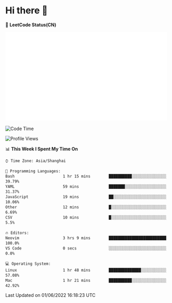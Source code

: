 # Hi there 👋

📝 **LeetCode Status(CN)**

![wsmbsbbz's LeetCode status](https://github.com/wsmbsbbz/wsmbsbbz/blob/main/status.svg)

<!--
**wsmbsbbz/wsmbsbbz** is a ✨ _special_ ✨ repository because its `README.md` (this file) appears on your GitHub profile.

Here are some ideas to get you started:

- 🔭 I’m currently working on ...
- 🌱 I’m currently learning ...
- 👯 I’m looking to collaborate on ...
- 🤔 I’m looking for help with ...
- 💬 Ask me about ...
- 📫 How to reach me: ...
- 😄 Pronouns: ...
- ⚡ Fun fact: ...
-->
<!--START_SECTION:waka-->
![Code Time](http://img.shields.io/badge/Code%20Time-0%20secs-blue)

![Profile Views](http://img.shields.io/badge/Profile%20Views-17-blue)

📊 **This Week I Spent My Time On** 

```text
⌚︎ Time Zone: Asia/Shanghai

💬 Programming Languages: 
Bash                     1 hr 15 mins        ██████████░░░░░░░░░░░░░░░   39.79% 
YAML                     59 mins             ███████░░░░░░░░░░░░░░░░░░   31.37% 
JavaScript               19 mins             ██░░░░░░░░░░░░░░░░░░░░░░░   10.06% 
Other                    12 mins             █░░░░░░░░░░░░░░░░░░░░░░░░   6.69% 
CSV                      10 mins             █░░░░░░░░░░░░░░░░░░░░░░░░   5.5%

🔥 Editors: 
Neovim                   3 hrs 9 mins        █████████████████████████   100.0% 
VS Code                  0 secs              ░░░░░░░░░░░░░░░░░░░░░░░░░   0.0%

💻 Operating System: 
Linux                    1 hr 48 mins        ██████████████░░░░░░░░░░░   57.08% 
Mac                      1 hr 21 mins        ██████████░░░░░░░░░░░░░░░   42.92%

```


 Last Updated on 01/06/2022 16:18:23 UTC
<!--END_SECTION:waka-->
